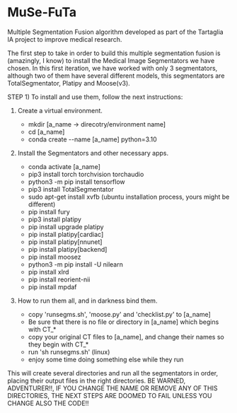 # MuSe-FuTa
Multiple Segmentation Fusion algorithm developed as part of the Tartaglia IA project to improve medical research.

The first step to take in order to build this multiple segmentation fusion is (amazingly, I know) to install the Medical Image Segmentators we have chosen. In this first iteration, we have worked with only 3 segmentators, although two of them have several different models, this segmentators are TotalSegmentator, Platipy and Moose(v3).

STEP 1) To install and use them, follow the next instructions:

1) Create a virtual environment.
   - mkdir [a_name -> direcotry/environment name]
   - cd [a_name]
   - conda create --name [a_name] python=3.10
  
2) Install the Segmentators and other necessary apps.
   - conda activate [a_name]
   - pip3 install torch torchvision torchaudio
   - python3 -m pip install tensorflow
   - pip3 install TotalSegmentator
   - sudo apt-get install xvfb (ubuntu installation process, yours might be different)
   - pip install fury
   - pip3 install platipy
   - pip install upgrade platipy
   - pip install platipy[cardiac]
   - pip install platipy[nnunet]
   - pip install platipy[backend]
   - pip install moosez
   - python3 -m pip install -U nilearn
   - pip install xlrd
   - pip install reorient-nii
   - pip install mpdaf

3) How to run them all, and in darkness bind them.
   - copy 'runsegms.sh', 'moose.py' and 'checklist.py' to [a_name]
   - Be sure that there is no file or directory in [a_name] which begins with CT_*
   - copy your original CT files to [a_name], and change their names so they begin with CT_*
   - run 'sh runsegms.sh' (linux)
   - enjoy some time doing something else while they run

This will create several directories and run all the segmentators in order, placing their output files in the right directories. BE WARNED, ADVENTURER!!, IF YOU CHANGE THE NAME OR REMOVE ANY OF THIS DIRECTORIES, THE NEXT STEPS ARE DOOMED TO FAIL UNLESS YOU CHANGE ALSO THE CODE!!
